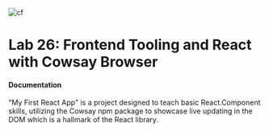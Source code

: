 ![cf](https://i.imgur.com/7v5ASc8.png)    
# Lab 26: Frontend Tooling and React with Cowsay Browser 
  
####  Documentation  
"My First React App" is a project designed to teach basic React.Component skills, utilizing the Cowsay npm package to showcase live updating in the DOM which is a hallmark of the React library.
